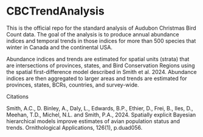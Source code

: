 # CBCTrendAnalysis
This is the official repo for the standard analysis of Audubon Christmas Bird Count data. The goal of the analysis is to produce annual abundance indices and temporal trends in those indices for more than 500 species that winter in Canada and the continental USA.

Abundance indices and trends are estimated for spatial units (strata) that are intersections of provinces, states, and Bird Conservation Regions using the spatial first-difference model described in Smith et al. 2024. Abundance indices are then aggregated to larger areas and trends are estimated for provinces, states, BCRs, countries, and survey-wide. 

Citations

Smith, A.C., D. Binley, A., Daly, L., Edwards, B.P., Ethier, D., Frei, B., Iles, D., Meehan, T.D., Michel, N.L. and Smith, P.A., 2024. Spatially explicit Bayesian hierarchical models improve estimates of avian population status and trends. Ornithological Applications, 126(1), p.duad056.

